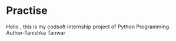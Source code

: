 # Practise
Hello , this is my codsoft internship project of Python Programming.
<br> Author-Tanishka Tanwar

